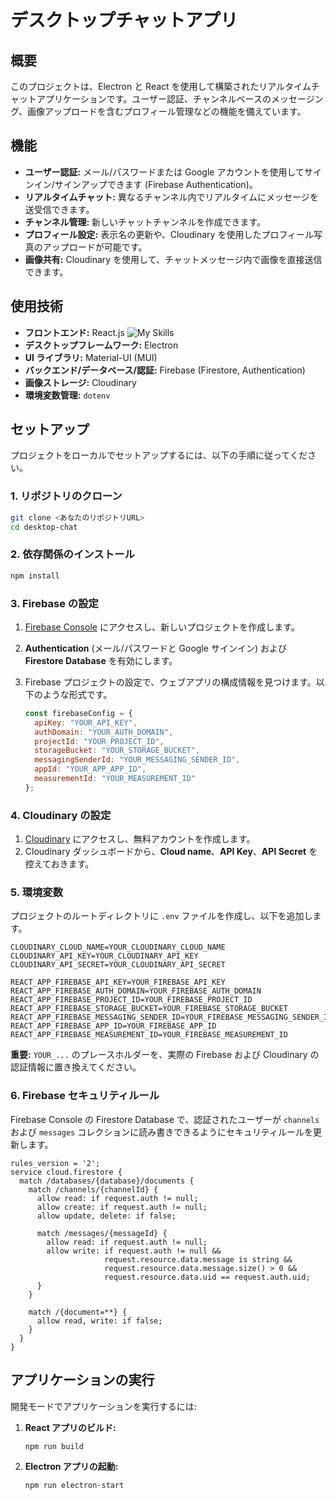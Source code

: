 # デスクトップチャットアプリ

## 概要

このプロジェクトは、Electron と React を使用して構築されたリアルタイムチャットアプリケーションです。ユーザー認証、チャンネルベースのメッセージング、画像アップロードを含むプロフィール管理などの機能を備えています。

## 機能

-   **ユーザー認証:** メール/パスワードまたは Google アカウントを使用してサインイン/サインアップできます (Firebase Authentication)。
-   **リアルタイムチャット:** 異なるチャンネル内でリアルタイムにメッセージを送受信できます。
-   **チャンネル管理:** 新しいチャットチャンネルを作成できます。
-   **プロフィール設定:** 表示名の更新や、Cloudinary を使用したプロフィール写真のアップロードが可能です。
-   **画像共有:** Cloudinary を使用して、チャットメッセージ内で画像を直接送信できます。

## 使用技術

-   **フロントエンド:** React.js  ![My Skills](https://go-skill-icons.vercel.app/api/icons?i=react&titles=true)
-   **デスクトップフレームワーク:** Electron
-   **UI ライブラリ:** Material-UI (MUI)
-   **バックエンド/データベース/認証:** Firebase (Firestore, Authentication)
-   **画像ストレージ:** Cloudinary
-   **環境変数管理:** `dotenv`

## セットアップ

プロジェクトをローカルでセットアップするには、以下の手順に従ってください。

### 1. リポジトリのクローン

```bash
git clone <あなたのリポジトリURL>
cd desktop-chat
```

### 2. 依存関係のインストール

```bash
npm install
```

### 3. Firebase の設定

1.  [Firebase Console](https://console.firebase.google.com/) にアクセスし、新しいプロジェクトを作成します。
2.  **Authentication** (メール/パスワードと Google サインイン) および **Firestore Database** を有効にします。
3.  Firebase プロジェクトの設定で、ウェブアプリの構成情報を見つけます。以下のような形式です。

    ```javascript
    const firebaseConfig = {
      apiKey: "YOUR_API_KEY",
      authDomain: "YOUR_AUTH_DOMAIN",
      projectId: "YOUR_PROJECT_ID",
      storageBucket: "YOUR_STORAGE_BUCKET",
      messagingSenderId: "YOUR_MESSAGING_SENDER_ID",
      appId: "YOUR_APP_APP_ID",
      measurementId: "YOUR_MEASUREMENT_ID"
    };
    ```

### 4. Cloudinary の設定

1.  [Cloudinary](https://cloudinary.com/) にアクセスし、無料アカウントを作成します。
2.  Cloudinary ダッシュボードから、**Cloud name**、**API Key**、**API Secret** を控えておきます。

### 5. 環境変数

プロジェクトのルートディレクトリに `.env` ファイルを作成し、以下を追加します。

```
CLOUDINARY_CLOUD_NAME=YOUR_CLOUDINARY_CLOUD_NAME
CLOUDINARY_API_KEY=YOUR_CLOUDINARY_API_KEY
CLOUDINARY_API_SECRET=YOUR_CLOUDINARY_API_SECRET

REACT_APP_FIREBASE_API_KEY=YOUR_FIREBASE_API_KEY
REACT_APP_FIREBASE_AUTH_DOMAIN=YOUR_FIREBASE_AUTH_DOMAIN
REACT_APP_FIREBASE_PROJECT_ID=YOUR_FIREBASE_PROJECT_ID
REACT_APP_FIREBASE_STORAGE_BUCKET=YOUR_FIREBASE_STORAGE_BUCKET
REACT_APP_FIREBASE_MESSAGING_SENDER_ID=YOUR_FIREBASE_MESSAGING_SENDER_ID
REACT_APP_FIREBASE_APP_ID=YOUR_FIREBASE_APP_ID
REACT_APP_FIREBASE_MEASUREMENT_ID=YOUR_FIREBASE_MEASUREMENT_ID
```

**重要:** `YOUR_...` のプレースホルダーを、実際の Firebase および Cloudinary の認証情報に置き換えてください。

### 6. Firebase セキュリティルール

Firebase Console の Firestore Database で、認証されたユーザーが `channels` および `messages` コレクションに読み書きできるようにセキュリティルールを更新します。

```firestore
rules_version = '2';
service cloud.firestore {
  match /databases/{database}/documents {
    match /channels/{channelId} {
      allow read: if request.auth != null;
      allow create: if request.auth != null;
      allow update, delete: if false;

      match /messages/{messageId} {
        allow read: if request.auth != null;
        allow write: if request.auth != null &&
                     request.resource.data.message is string &&
                     request.resource.data.message.size() > 0 &&
                     request.resource.data.uid == request.auth.uid;
      }
    }

    match /{document=**} {
      allow read, write: if false;
    }
  }
}
```

## アプリケーションの実行

開発モードでアプリケーションを実行するには:

1.  **React アプリのビルド:**

    ```bash
    npm run build
    ```

2.  **Electron アプリの起動:**

    ```bash
    npm run electron-start
    ```

